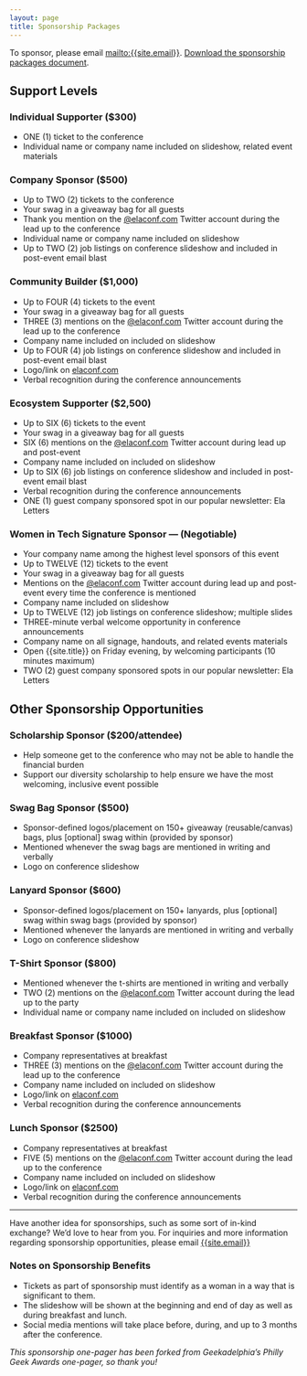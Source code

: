 ```yaml
---
layout: page
title: Sponsorship Packages
---
```

To sponsor, please email [mailto:{{site.email}}]({{site.email}}). [Download the sponsorship packages document](https://docs.google.com/document/u/1/d/1iZqNH1Udl1SvE20GKez7yQfNgMwxKGtz6EzBIxmBVvw/pub).

## Support Levels

### Individual Supporter ($300)

* ONE (1) ticket to the conference
* Individual name or company name included on slideshow, related event materials

### Company Sponsor ($500)

* Up to TWO (2) tickets to the conference
* Your swag in a giveaway bag for all guests
* Thank you mention on the [@elaconf.com](https://www.twitter.com/{{site.twitter}}) Twitter account during the lead up to the conference
* Individual name or company name included on slideshow
* Up to TWO (2) job listings on conference slideshow and included in post-event email blast

### Community Builder ($1,000)

* Up to FOUR (4) tickets to the event
* Your swag in a giveaway bag for all guests
* THREE (3) mentions on the [@elaconf.com](https://www.twitter.com/{{site.twitter}}) Twitter account during the lead up to the conference
* Company name included on included on slideshow
* Up to FOUR (4) job listings on conference slideshow and included in post-event email blast
* Logo/link on [elaconf.com]({{site.url}})
* Verbal recognition during the conference announcements

### Ecosystem Supporter ($2,500)

* Up to SIX (6) tickets to the event
* Your swag in a giveaway bag for all guests
* SIX (6) mentions on the [@elaconf.com](https://www.twitter.com/{{site.twitter}}) Twitter account during lead up and post-event
* Company name included on included on slideshow
* Up to SIX (6) job listings on conference slideshow and included in post-event email blast
* Verbal recognition during the conference announcements
* ONE (1) guest company sponsored spot in our popular newsletter: Ela Letters

### Women in Tech Signature Sponsor — (Negotiable)

* Your company name among the highest level sponsors of this event
* Up to TWELVE (12) tickets to the event
* Your swag in a giveaway bag for all guests
* Mentions on the [@elaconf.com](https://www.twitter.com/{{site.twitter}}) Twitter account during lead up and post-event every time the conference is mentioned
* Company name included on slideshow
* Up to TWELVE (12) job listings on conference slideshow; multiple slides
* THREE-minute verbal welcome opportunity in conference announcements
* Company name on all signage, handouts, and related events materials
* Open {{site.title}} on Friday evening, by welcoming participants (10 minutes maximum)
* TWO (2) guest company sponsored spots in our popular newsletter: Ela Letters

## Other Sponsorship Opportunities

### Scholarship Sponsor ($200/attendee)

* Help someone get to the conference who may not be able to handle the financial burden
* Support our diversity scholarship to help ensure we have the most welcoming, inclusive event possible

### Swag Bag Sponsor ($500)

* Sponsor-defined logos/placement on 150+ giveaway (reusable/canvas) bags, plus [optional] swag within (provided by sponsor)
* Mentioned whenever the swag bags are mentioned in writing and verbally
* Logo on conference slideshow

### Lanyard Sponsor ($600)

* Sponsor-defined logos/placement on 150+ lanyards, plus [optional] swag within swag bags (provided by sponsor)
* Mentioned whenever the lanyards are mentioned in writing and verbally
* Logo on conference slideshow

### T-Shirt Sponsor ($800)

* Mentioned whenever the t-shirts are mentioned in writing and verbally
* TWO (2) mentions on the [@elaconf.com](https://www.twitter.com/{{site.twitter}}) Twitter account during the lead up to the party
* Individual name or company name included on included on slideshow

### Breakfast Sponsor ($1000)

* Company representatives at breakfast
* THREE (3) mentions on the [@elaconf.com](https://www.twitter.com/{{site.twitter}}) Twitter account during the lead up to the conference
* Company name included on included on slideshow
* Logo/link on [elaconf.com]({{site.url}})
* Verbal recognition during the conference announcements

### Lunch Sponsor ($2500)

* Company representatives at breakfast
* FIVE (5) mentions on the [@elaconf.com](https://www.twitter.com/{{site.twitter}}) Twitter account during the lead up to the conference
* Company name included on included on slideshow
* Logo/link on [elaconf.com]({{site.url}})
* Verbal recognition during the conference announcements

---

Have another idea for sponsorships, such as some sort of in-kind exchange? We’d love to hear from you. For inquiries and more information regarding sponsorship opportunities, please email [{{site.email}}]({{site.email}})

### Notes on Sponsorship Benefits

* Tickets as part of sponsorship must identify as a woman in a way that is significant to them. 
* The slideshow will be shown at the beginning and end of day as well as during breakfast and lunch.
* Social media mentions will take place before, during, and up to 3 months after the conference. 

*This sponsorship one-pager has been forked from Geekadelphia’s Philly Geek Awards one-pager, so thank you!*
